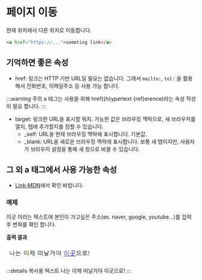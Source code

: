 # 페이지 이동

현재 위치에서 다른 위치로 이동합니다.

```html
<a href="https://...">someting link</a>
```

## 기억하면 좋은 속성

- href: 링크는 HTTP 기반 URL일 필요는 없습니다. 그래서 `mailto:`, `tel:` 을 활용 해서 전화번호, 이메일주소 등 사용 가능 합니다.

:::warning 주의
a 태그는 사용을 위해 href({h}ypertext {ref}erence)라는 속성 작성이 필요 합니다.
:::

- target: 링크한 URL을 표시할 위치. 가능한 값은 브라우징 맥락으로, 새 브라우저를 열지, 탭에 추가할지를 정할 수 있습니다.
  - \_self: URL을 현재 브라우징 맥락에 표시합니다. 기본값.
  - \_blank: URL을 새로운 브라우징 맥락에 표시합니다. 보통 새 탭이지만, 사용자가 브라우저 설정을 통해 새 창으로 바꿀 수 있습니다.

## 그 외 a 태그에서 사용 가능한 속성

- [Link-MDN](https://developer.mozilla.org/ko/docs/Web/HTML/Element/a)에서 확인 바랍니다.

### 예제

이곳 이라는 텍스트에 본인이 가고싶은 주소(ex. naver, google, youtube...)를 입력 후 변화를 확인 합니다.

**출력 결과**

![링크연습](../.vuepress/public/images/example/link.jpg)

:::details 복사용 텍스트
나는 이제 떠날거야 이곳으로!
:::
